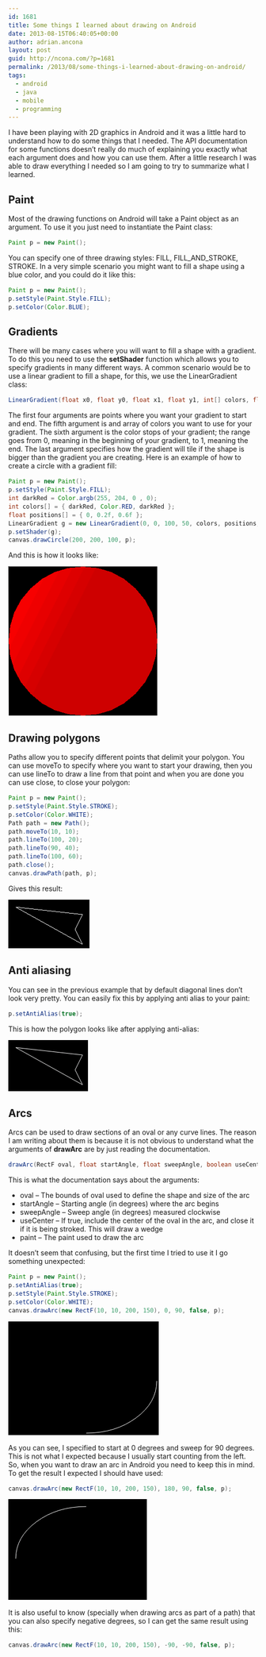 ```yaml
---
id: 1681
title: Some things I learned about drawing on Android
date: 2013-08-15T06:40:05+00:00
author: adrian.ancona
layout: post
guid: http://ncona.com/?p=1681
permalink: /2013/08/some-things-i-learned-about-drawing-on-android/
tags:
  - android
  - java
  - mobile
  - programming
---
```

I have been playing with 2D graphics in Android and it was a little hard to understand how to do some things that I needed. The API documentation for some functions doesn&#8217;t really do much of explaining you exactly what each argument does and how you can use them. After a little research I was able to draw everything I needed so I am going to try to summarize what I learned.

## Paint

Most of the drawing functions on Android will take a Paint object as an argument. To use it you just need to instantiate the Paint class:

```java
Paint p = new Paint();
````

You can specify one of three drawing styles: FILL, FILL\_AND\_STROKE, STROKE. In a very simple scenario you might want to fill a shape using a blue color, and you could do it like this:

```java
Paint p = new Paint();
p.setStyle(Paint.Style.FILL);
p.setColor(Color.BLUE);
```

<!--more-->

## Gradients

There will be many cases where you will want to fill a shape with a gradient. To do this you need to use the **setShader** function which allows you to specify gradients in many different ways. A common scenario would be to use a linear gradient to fill a shape, for this, we use the LinearGradient class:

```java
LinearGradient(float x0, float y0, float x1, float y1, int[] colors, float[] positions, Shader.TileMode tile)
```

The first four arguments are points where you want your gradient to start and end. The fifth argument is and array of colors you want to use for your gradient. The sixth argument is the color stops of your gradient; the range goes from 0, meaning in the beginning of your gradient, to 1, meaning the end. The last argument specifies how the gradient will tile if the shape is bigger than the gradient you are creating. Here is an example of how to create a circle with a gradient fill:

```java
Paint p = new Paint();
p.setStyle(Paint.Style.FILL);
int darkRed = Color.argb(255, 204, 0 , 0);
int colors[] = { darkRed, Color.RED, darkRed };
float positions[] = { 0, 0.2f, 0.6f };
LinearGradient g = new LinearGradient(0, 0, 100, 50, colors, positions, TileMode.CLAMP);
p.setShader(g);
canvas.drawCircle(200, 200, 100, p);
```

And this is how it looks like:

[<img src="/images/posts/GradientCircle.png" alt="GradientCircle" />](/images/posts/GradientCircle.png)

## Drawing polygons

Paths allow you to specify different points that delimit your polygon. You can use moveTo to specify where you want to start your drawing, then you can use lineTo to draw a line from that point and when you are done you can use close, to close your polygon:

```java
Paint p = new Paint();
p.setStyle(Paint.Style.STROKE);
p.setColor(Color.WHITE);
Path path = new Path();
path.moveTo(10, 10);
path.lineTo(100, 20);
path.lineTo(90, 40);
path.lineTo(100, 60);
path.close();
canvas.drawPath(path, p);
```

Gives this result:

[<img src="/images/posts/Polygon.png" alt="Polygon" />](/images/posts/Polygon.png)

## Anti aliasing

You can see in the previous example that by default diagonal lines don&#8217;t look very pretty. You can easily fix this by applying anti alias to your paint:

```java
p.setAntiAlias(true);
```

This is how the polygon looks like after applying anti-alias:

[<img src="/images/posts/anti-alias.png" alt="anti-alias" />](/images/posts/anti-alias.png)

## Arcs

Arcs can be used to draw sections of an oval or any curve lines. The reason I am writing about them is because it is not obvious to understand what the arguments of **drawArc** are by just reading the documentation.

```java
drawArc(RectF oval, float startAngle, float sweepAngle, boolean useCenter, Paint paint)
```

This is what the documentation says about the arguments:

  * oval &#8211; The bounds of oval used to define the shape and size of the arc
  * startAngle &#8211; Starting angle (in degrees) where the arc begins
  * sweepAngle &#8211; Sweep angle (in degrees) measured clockwise
  * useCenter &#8211; If true, include the center of the oval in the arc, and close it if it is being stroked. This will draw a wedge
  * paint &#8211; The paint used to draw the arc

It doesn&#8217;t seem that confusing, but the first time I tried to use it I go something unexpected:

```java
Paint p = new Paint();
p.setAntiAlias(true);
p.setStyle(Paint.Style.STROKE);
p.setColor(Color.WHITE);
canvas.drawArc(new RectF(10, 10, 200, 150), 0, 90, false, p);
```

[<img src="/images/posts/0_90_arc.png" alt="0_90_arc" />](/images/posts/0_90_arc.png)

As you can see, I specified to start at 0 degrees and sweep for 90 degrees. This is not what I expected because I usually start counting from the left. So, when you want to draw an arc in Android you need to keep this in mind. To get the result I expected I should have used:

```java
canvas.drawArc(new RectF(10, 10, 200, 150), 180, 90, false, p);
```

[<img src="/images/posts/180_90_arc.png" alt="180_90_arc" />](/images/posts/180_90_arc.png)

It is also useful to know (specially when drawing arcs as part of a path) that you can also specify negative degrees, so I can get the same result using this:

```java
canvas.drawArc(new RectF(10, 10, 200, 150), -90, -90, false, p);
```

